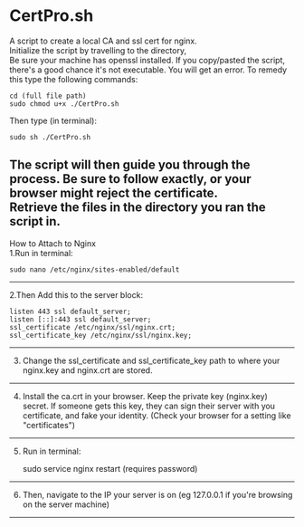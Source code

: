 # CertPro.sh
A script to create a local CA and ssl cert for nginx.<br />
Initialize the script by travelling to the directory,<br />
Be sure your machine has openssl installed.
If you copy/pasted the script, there's a good chance it's not executable.
You will get an error. To remedy this type the following commands:

	cd (full file path)
	sudo chmod u+x ./CertPro.sh
Then type (in terminal):
	
	sudo sh ./CertPro.sh
The script will then guide you through the process. Be sure to follow exactly, or your browser might reject the certificate.<br />
Retrieve the files in the directory you ran the script in.<br />
-------------------------
How to Attach to Nginx<br />
1.Run in terminal: 
	
	sudo nano /etc/nginx/sites-enabled/default
-------------------------
2.Then Add this to the server block:<br />

	listen 443 ssl default_server;
	listen [::]:443 ssl default_server;
  	ssl_certificate /etc/nginx/ssl/nginx.crt;
  	ssl_certificate_key /etc/nginx/ssl/nginx.key;
  -------------------------
3. Change the ssl_certificate and ssl_certificate_key path to where your nginx.key and nginx.crt are stored.<br />
-------------------------
4. Install the ca.crt in your browser. Keep the private key (nginx.key) secret. If someone gets this key, they can sign their server with you certificate, and fake your identity. (Check your browser for a setting like "certificates")<br />
-------------------------
5. Run in terminal:
	
	sudo service nginx restart (requires password)
-------------------------
6. Then, navigate to the IP your server is on (eg 127.0.0.1 if you're browsing on the server machine)<br />
------------------------
